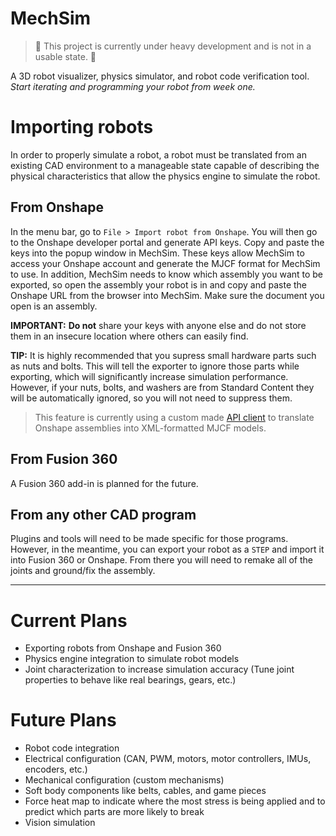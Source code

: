 # MechSim

> 🚧 This project is currently under heavy development and is not in a usable state. 🚧

A 3D robot visualizer, physics simulator, and robot code verification tool. _Start iterating and programming your robot from week one._

# Importing robots

In order to properly simulate a robot, a robot must be translated from an existing CAD environment to a manageable state capable of describing the physical characteristics that allow the physics engine to simulate the robot. 

## From Onshape

In the menu bar, go to `File > Import robot from Onshape`. You will then go to the Onshape developer portal and generate API keys. Copy and paste the keys into the popup window in MechSim. These keys allow MechSim to access your Onshape account and generate the MJCF format for MechSim to use. In addition, MechSim needs to know which assembly you want to be exported, so open the assembly your robot is in and copy and paste the Onshape URL from the browser into MechSim. Make sure the document you open is an assembly.

**IMPORTANT:** **Do not** share your keys with anyone else and do not store them in an insecure location where others can easily find.

**TIP:** It is highly recommended that you supress small hardware parts such as nuts and bolts. This will tell the exporter to ignore those parts while exporting, which will significantly increase simulation performance. However, if your nuts, bolts, and washers are from Standard Content they will be automatically ignored, so you will not need to suppress them.

> This feature is currently using a custom made [API client](https://github.com/mechsimulator/onshape-mjcf-exporter) to translate Onshape assemblies into XML-formatted MJCF models.

## From Fusion 360

A Fusion 360 add-in is planned for the future.

## From any other CAD program

Plugins and tools will need to be made specific for those programs. However, in the meantime, you can export your robot as a `STEP` and import it into Fusion 360 or Onshape. From there you will need to remake all of the joints and ground/fix the assembly.

- - - - 

# Current Plans

- Exporting robots from Onshape and Fusion 360
- Physics engine integration to simulate robot models
- Joint characterization to increase simulation accuracy (Tune joint properties to behave like real bearings, gears, etc.)

# Future Plans

- Robot code integration
- Electrical configuration (CAN, PWM, motors, motor controllers, IMUs, encoders, etc.)
- Mechanical configuration (custom mechanisms)
- Soft body components like belts, cables, and game pieces
- Force heat map to indicate where the most stress is being applied and to predict which parts are more likely to break
- Vision simulation
